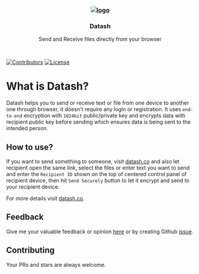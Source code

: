 <h3 align="center">
    <br>
	<br>
    <a href="https://datash.co/">
        <img src="https://raw.githubusercontent.com/datash/datash/master/public/logo.png" alt="logo" title="Datash">
    </a>
</h1>
<h3 align="center">
Datash
</h3>
<p align="center">
Send and Receive files directly from your browser
</p>
<br>

[![Contributors](https://img.shields.io/github/contributors/datash/datash.svg)](https://github.com/datash/datash/graphs/contributors)
[![License](https://img.shields.io/github/license/datash/datash.svg)](https://github.com/datash/datash/blob/master/LICENSE)

# What is Datash?

Datash helps you to send or receive text or file from one device to another one through browser, it doesn't require any login or registration. It uses `end-to-end` encryption with `1024bit` public/private key and encrypts data with recipient public key before sending which ensures data is being sent to the intended person.

## How to use?

If you want to send something to someone, visit [datash.co](https://datash.co) and also let recipient open the same link, select the files or enter text you want to send and enter the `Recipient ID` shown on the top of centered control panel of recipient device, then hit `Send Securely` button to let it encrypt and send to your recipient device.

For more details visit [datash.co](https://datash.co/about).

## Feedback

Give me your valuable feedback or opinion [here](https://datash.co/feedback) or by creating Github [issue](https://github.com/datash/datash/issues/new).

## Contributing

Your PRs and stars are always welcome.